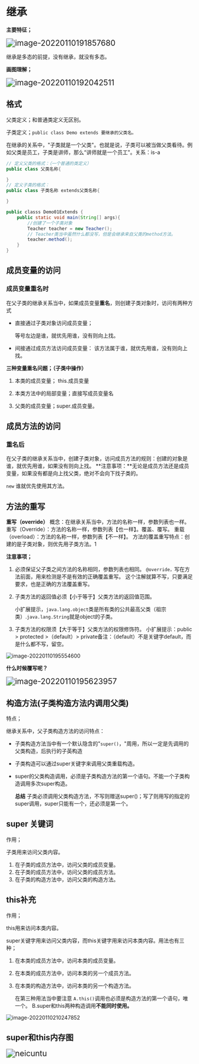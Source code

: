 # 继承

**主要特征；**

 <img src="obj_inherit-images/image-20220110191857680.png" alt="image-20220110191857680" style="zoom:150%;" />

继承是多态的前提，没有继承，就没有多态。

**画图理解；**

 <img src="obj_inherit-images/image-20220110192042511.png" alt="image-20220110192042511" style="zoom:150%;" />

## 格式

 父类定义；和普通类定义无区别。

 子类定义；`public class Demo extends 要继承的父类名。`

 在继承的关系中，"子类就是一个父类"。也就是说，子类可以被当做父类看待。例如父类是员工，子类是讲师，那么“讲师就是一个员工"。关系：is-a

````java
// 定义父类的格式：（一个普通的类定义）
public class 父类名称{

}
// 定义子类的格式：
public class 子类名称 extends父类名称{

}
````







````java
public classs Demo01Extends {
    public static void main(String[] args){
        //创建了一个子类对象
        Teacher teacher = new Teacher();
        // Teacher类当中虽然什么都没写，但是会继承来自父类的method方法。
        teacher.method();
    }
}
````



## 成员变量的访问

### 成员变量重名时

在父子类的继承关系当中，如果成员变量**重名**，则创建子类对象时，访问有两种方式

- 直接通过子类对象访问成员变量；

  等号左边是谁，就优先用谁，没有则向上找。

- 间接通过成员方法访问成员变量：
	该方法属于谁，就优先用谁，没有则向上找。

**三种变量重名问题；（子类中操作）**

1. 本类的成员变量； this.成员变量

2. 本类方法中的局部变量；直接写成员变量名

3. 父类的成员变量；super.成员变量。

## 成员方法的访问

### 重名后

在父子类的继承关系当中，创建子类对象，访问成员方法的规则：创建的对象是谁，就优先用谁，如果没有则向上找。
**注意事项：**无论是成员方法还是成员变量，如果没有都是向上找父类，绝对不会向下找子类的。

`new` 谁就优先使用其方法。

## 方法的重写

**重写（override）**
概念：在继承关系当中，方法的名称一样，参数列表也一样。
重写（Override）：方法的名称一样，参数列表【也一样】。覆盖、覆写。
重载（overload）：方法的名称一样，参数列表【不一样】。
方法的覆盖重写特点：创建的是子类对象，则优先用子类方法。1

**注意事项；**

1. 必须保证父子类之间方法的名称相同，参数列表也相同。
   `@override，`写在方法前面，用来检测是不是有效的正确覆盖重写。
   这个注解就算不写，只要满足要求，也是正确的方法覆盖重写。

2. 子类方法的返回值必须【小于等于】父类方法的返回值范围。

   小扩展提示，`java.lang.object`类是所有类的公共最高父类（祖宗类）.`java.lang.String`就是object的子类。

3. 子类方法的权限须【大于等于】父类方法的权限修饰符。
   小扩展提示：public > protected >（default）> private备注：（default）不是关键字default，而是什么都不写，留空。

![image-20220110195554600](obj_inherit-images/image-20220110195554600.png)

**什么时候覆写呢？**

<img src="obj_inherit-images/image-20220110195623957.png" alt="image-20220110195623957" style="zoom:150%;" />

## 构造方法(子类构造方法内调用父类)

特点；

继承关系中，父子类构造方法的访问特点：

- 子类构造方法当中有一个默认隐含的"`super()`，"周用，所以一定是先调用的父类构造，后执行的子英构造

- 子类构造可以通过super关键字来调用父类重载构造。

- super的父类构造调用，必须是子类构造方法的第一个语句。不能一个子类构造调用多次super构造。

  **总结**
  子类必须调用父类构造方法，不写则赠送super()；写了则用写的指定的super调用，super只能有一个，还必须是第一个。

## super 关键词

作用；

 子类用来访问父类内容。

1. 在子类的成员方法中，访问父类的成员变量。
2. 在子类的成员方法中，访问父类的成员方法。
3. 在子类的构造方法中，访问父类的构造方法。

## this补充

作用；

 this用来访问本类内容。

super关键字用来访问父类内容，而this关键字用来访问本类内容。用法也有三种；

1. 在本类的成员方法中，访问本类的成员变量。

2. 在本类的成员方法中，访问本类的另一个成员方法。

3. 在本类的构造方法中，访问本类的另一个构造方法。

   在第三种用法当中要注意
   `A.this()`调用也必须是构造方法的第一个语句，唯一个。
   B.super和this两种构造调用**不能同时使用。**

![image-20220110210247852](obj_inherit-images/image-20220110210247852.png)



## super和this内存图

<img src="obj_inherit-images/neicuntu.png" alt="neicuntu" style="zoom:150%;" />
